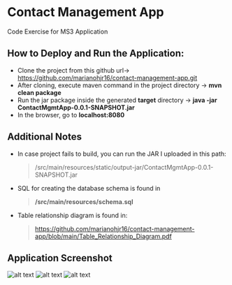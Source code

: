 # Contact Management App
Code Exercise for MS3 Application

## How to Deploy and Run the Application:
 - Clone the project from this github url-> https://github.com/marianohjr16/contact-management-app.git
 - After cloning, execute maven command in the project directory -> **mvn clean package**
 - Run the jar package inside the generated **target** directory -> **java -jar ContactMgmtApp-0.0.1-SNAPSHOT.jar**
 - In the browser, go to **localhost:8080**

## Additional Notes
  - In case project fails to build, you can run the JAR I uploaded in this path:
    > /src/main/resources/static/output-jar/ContactMgmtApp-0.0.1-SNAPSHOT.jar
  - SQL for creating the database schema is found in 
    > <strong>/src/main/resources/schema.sql</strong>
  - Table relationship diagram is found in:
    > https://github.com/marianohjr16/contact-management-app/blob/main/Table_Relationship_Diagram.pdf
 
## Application Screenshot
 ![alt text](https://github.com/marianohjr16/contact-management-app/tree/main/src/main/resources/static/md-img/searchpage.JPG?raw=true)
 ![alt text](https://github.com/marianohjr16/contact-management-app/tree/main/src/main/resources/static/md-img/new-contact.JPG?raw=true)
 ![alt text](https://github.com/marianohjr16/contact-management-app/tree/main/src/main/resources/static/md-img/upd-contact.JPG?raw=true)
